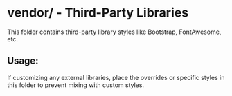 
# vendor/ - Third-Party Libraries

This folder contains third-party library styles like Bootstrap, FontAwesome, etc.

## Usage:
If customizing any external libraries, place the overrides or specific styles in this folder to prevent mixing with custom styles.
